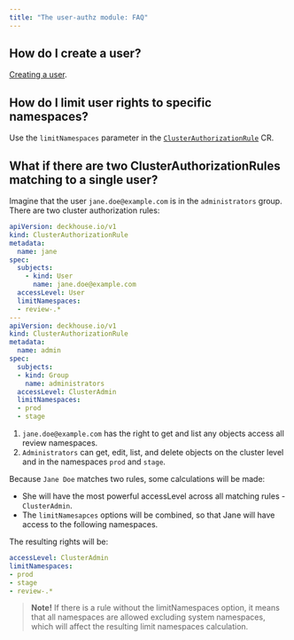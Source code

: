 ```yaml
---
title: "The user-authz module: FAQ"
---
```


## How do I create a user?

[Creating a user](usage.html#creating-a-user).

## How do I limit user rights to specific namespaces?

Use the `limitNamespaces` parameter in the [`ClusterAuthorizationRule`](../../modules/140-user-authz/cr.html#clusterauthorizationrule) CR.

## What if there are two ClusterAuthorizationRules matching to a single user?

Imagine that the user `jane.doe@example.com` is in the `administrators` group. There are two cluster authorization rules:

```yaml
apiVersion: deckhouse.io/v1
kind: ClusterAuthorizationRule
metadata:
  name: jane
spec:
  subjects:
    - kind: User
      name: jane.doe@example.com
  accessLevel: User
  limitNamespaces:
  - review-.*
---
apiVersion: deckhouse.io/v1
kind: ClusterAuthorizationRule
metadata:
  name: admin
spec:
  subjects:
  - kind: Group
    name: administrators
  accessLevel: ClusterAdmin
  limitNamespaces:
  - prod
  - stage
```

1. `jane.doe@example.com` has the right to get and list any objects access all review namespaces.
2. `Administrators` can get, edit, list, and delete objects on the cluster level and in the namespaces `prod` and `stage`.

Because `Jane Doe` matches two rules, some calculations will be made:
* She will have the most powerful accessLevel across all matching rules - `ClusterAdmin`.
* The `limitNamesapces` options will be combined, so that Jane will have access to the following namespaces.

The resulting rights will be:
```yaml
accessLevel: ClusterAdmin
limitNamespaces:
- prod
- stage
- review-.*
```

> **Note!** If there is a rule without the limitNamespaces option, it means that all namespaces are allowed excluding system namespaces, which will affect the resulting limit namespaces calculation.
